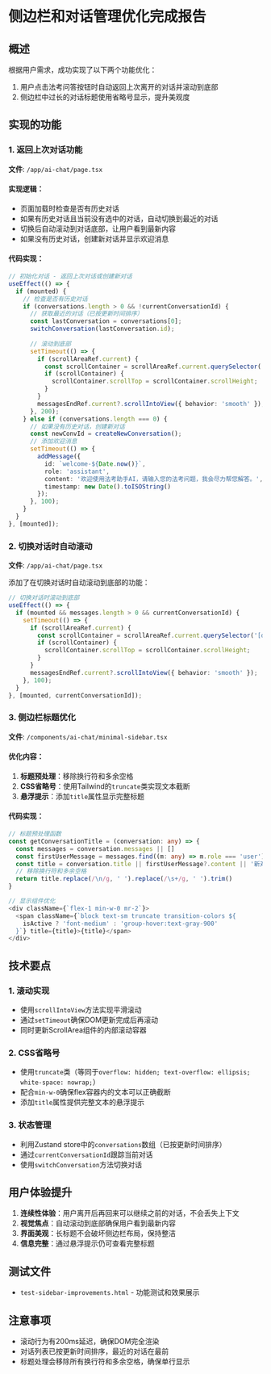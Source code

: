 # 侧边栏和对话管理优化完成报告

## 概述
根据用户需求，成功实现了以下两个功能优化：
1. 用户点击法考问答按钮时自动返回上次离开的对话并滚动到底部
2. 侧边栏中过长的对话标题使用省略号显示，提升美观度

## 实现的功能

### 1. 返回上次对话功能
**文件**: `/app/ai-chat/page.tsx`

#### 实现逻辑：
- 页面加载时检查是否有历史对话
- 如果有历史对话且当前没有选中的对话，自动切换到最近的对话
- 切换后自动滚动到对话底部，让用户看到最新内容
- 如果没有历史对话，创建新对话并显示欢迎消息

#### 代码实现：
```typescript
// 初始化对话 - 返回上次对话或创建新对话
useEffect(() => {
  if (mounted) {
    // 检查是否有历史对话
    if (conversations.length > 0 && !currentConversationId) {
      // 获取最近的对话（已按更新时间排序）
      const lastConversation = conversations[0];
      switchConversation(lastConversation.id);
      
      // 滚动到底部
      setTimeout(() => {
        if (scrollAreaRef.current) {
          const scrollContainer = scrollAreaRef.current.querySelector('[data-radix-scroll-area-viewport]');
          if (scrollContainer) {
            scrollContainer.scrollTop = scrollContainer.scrollHeight;
          }
        }
        messagesEndRef.current?.scrollIntoView({ behavior: 'smooth' });
      }, 200);
    } else if (conversations.length === 0) {
      // 如果没有历史对话，创建新对话
      const newConvId = createNewConversation();
      // 添加欢迎消息
      setTimeout(() => {
        addMessage({
          id: `welcome-${Date.now()}`,
          role: 'assistant',
          content: '欢迎使用法考助手AI，请输入您的法考问题，我会尽力帮您解答。',
          timestamp: new Date().toISOString()
        });
      }, 100);
    }
  }
}, [mounted]);
```

### 2. 切换对话时自动滚动
**文件**: `/app/ai-chat/page.tsx`

添加了在切换对话时自动滚动到底部的功能：
```typescript
// 切换对话时滚动到底部
useEffect(() => {
  if (mounted && messages.length > 0 && currentConversationId) {
    setTimeout(() => {
      if (scrollAreaRef.current) {
        const scrollContainer = scrollAreaRef.current.querySelector('[data-radix-scroll-area-viewport]');
        if (scrollContainer) {
          scrollContainer.scrollTop = scrollContainer.scrollHeight;
        }
      }
      messagesEndRef.current?.scrollIntoView({ behavior: 'smooth' });
    }, 100);
  }
}, [mounted, currentConversationId]);
```

### 3. 侧边栏标题优化
**文件**: `/components/ai-chat/minimal-sidebar.tsx`

#### 优化内容：
1. **标题预处理**：移除换行符和多余空格
2. **CSS省略号**：使用Tailwind的`truncate`类实现文本截断
3. **悬浮提示**：添加`title`属性显示完整标题

#### 代码实现：
```typescript
// 标题预处理函数
const getConversationTitle = (conversation: any) => {
  const messages = conversation.messages || []
  const firstUserMessage = messages.find((m: any) => m.role === 'user')
  const title = conversation.title || firstUserMessage?.content || '新对话'
  // 移除换行符和多余空格
  return title.replace(/\n/g, ' ').replace(/\s+/g, ' ').trim()
}

// 显示组件优化
<div className={`flex-1 min-w-0 mr-2`}>
  <span className={`block text-sm truncate transition-colors ${
    isActive ? 'font-medium' : 'group-hover:text-gray-900'
  }`} title={title}>{title}</span>
</div>
```

## 技术要点

### 1. 滚动实现
- 使用`scrollIntoView`方法实现平滑滚动
- 通过`setTimeout`确保DOM更新完成后再滚动
- 同时更新ScrollArea组件的内部滚动容器

### 2. CSS省略号
- 使用`truncate`类（等同于`overflow: hidden; text-overflow: ellipsis; white-space: nowrap;`）
- 配合`min-w-0`确保flex容器内的文本可以正确截断
- 添加`title`属性提供完整文本的悬浮提示

### 3. 状态管理
- 利用Zustand store中的`conversations`数组（已按更新时间排序）
- 通过`currentConversationId`跟踪当前对话
- 使用`switchConversation`方法切换对话

## 用户体验提升

1. **连续性体验**：用户离开后再回来可以继续之前的对话，不会丢失上下文
2. **视觉焦点**：自动滚动到底部确保用户看到最新内容
3. **界面美观**：长标题不会破坏侧边栏布局，保持整洁
4. **信息完整**：通过悬浮提示仍可查看完整标题

## 测试文件
- `test-sidebar-improvements.html` - 功能测试和效果展示

## 注意事项
- 滚动行为有200ms延迟，确保DOM完全渲染
- 对话列表已按更新时间排序，最近的对话在最前
- 标题处理会移除所有换行符和多余空格，确保单行显示